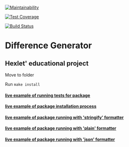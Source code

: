 [![Maintainability](https://api.codeclimate.com/v1/badges/c44c0417cf38354f6fd7/maintainability)](https://codeclimate.com/github/CalledByThe4ire/frontend-project-lvl2/maintainability)

[![Test Coverage](https://api.codeclimate.com/v1/badges/c44c0417cf38354f6fd7/test_coverage)](https://codeclimate.com/github/CalledByThe4ire/frontend-project-lvl2/test_coverage)

[![Build Status](https://travis-ci.org/CalledByThe4ire/frontend-project-lvl2.svg?branch=master)](https://travis-ci.org/CalledByThe4ire/frontend-project-lvl2)

# Difference Generator
## Hexlet' educational project

Move to folder

Run `make install`

#### [live example of running tests for package](https://asciinema.org/a/261288)
#### [live example of package installation process](https://asciinema.org/a/261282)
#### [live example of package running with 'stringify' formatter](https://asciinema.org/a/261283)
#### [live example of package running with 'plain' formatter](https://asciinema.org/a/261285)
#### [live example of package running with 'json' formatter](https://asciinema.org/a/262691)





